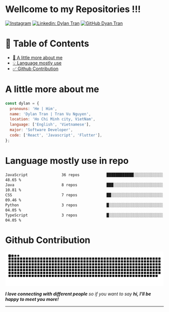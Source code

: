 # Wellcome to my Repositories !!!

[![Instagram](https://img.shields.io/badge/instagram-%23E4405F.svg?&style=for-the-badge&logo=instagram&logoColor=white&color=071A2C)](https://instagram.com/nguyeen.nguyeen)
[![Linkedin: Dylan Tran](https://img.shields.io/badge/DylanTran-blue?style=for-the-badge&logo=Linkedin&logoColor=white&color=071A2C&link=https://www.linkedin.com/in/tran-dylan/)](https://www.linkedin.com/in/tran-dylan/)
[![GitHub Dyan Tran](https://img.shields.io/github/followers/dylan1607?label=follow&style=for-the-badge&logo=Github&logoColor=white&color=071A2C)](https://github.com/dylan1607)

# 📖 Table of Contents

- [📌 A little more about me ](#a-little-more-about-me-)
- [💡 Language mostly use ](#language-mostly-use-in-repo-)
- [✅ Github Contribution ](#github-contribution-)

# A little more about me

```javascript
const dylan = {
  pronouns: 'He | Him',
  name: 'Dylan Tran | Tran Vu Nguyen',
  location: 'Ho Chi Minh city, VietNam',
  language: ['English', 'Vietnamese'],
  major: 'Software Developer',
  code: ['React', 'Javascript', 'Flutter'],
};
```

# Language mostly use in repo

```text
JavaScript               36 repos            ████████████░░░░░░░░░░░░░   48.65 % 
Java                     8 repos             ███░░░░░░░░░░░░░░░░░░░░░░   10.81 % 
CSS                      7 repos             ██░░░░░░░░░░░░░░░░░░░░░░░   09.46 % 
Python                   3 repos             █░░░░░░░░░░░░░░░░░░░░░░░░   04.05 % 
TypeScript               3 repos             █░░░░░░░░░░░░░░░░░░░░░░░░   04.05 % 
```

# Github Contribution

<img src="https://github.com/Platane/snk/raw/output/github-contribution-grid-snake.svg" alt="" style="max-width: 100%;">

<em><b>I love connecting with different people</b> so if you want to say <b>hi, I'll be happy to meet you more!</b></em>

---
